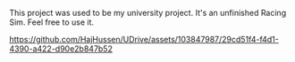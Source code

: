 This project was used to be my university project.
It's an unfinished Racing Sim.
Feel free to use it.





https://github.com/HajHussen/UDrive/assets/103847987/29cd51f4-f4d1-4390-a422-d90e2b847b52

